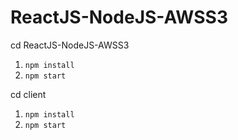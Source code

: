 # ReactJS-NodeJS-AWSS3

cd ReactJS-NodeJS-AWSS3

1. `npm install`
2. `npm start`

cd client 

1. `npm install`
2. `npm start`
